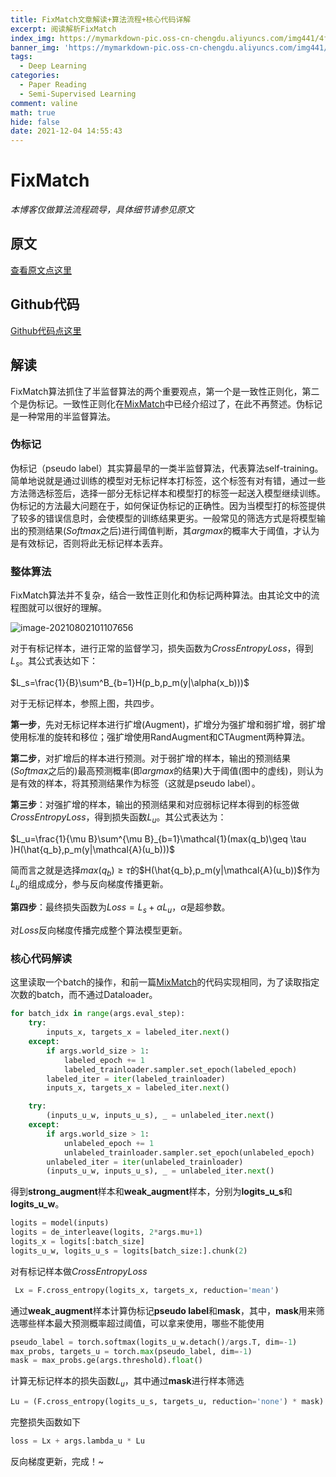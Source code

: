 ```yaml
---
title: FixMatch文章解读+算法流程+核心代码详解
excerpt: 阅读解析FixMatch
index_img: https://mymarkdown-pic.oss-cn-chengdu.aliyuncs.com/img441/4f0c97744f73673206e011210b4495f8.png
banner_img: 'https://mymarkdown-pic.oss-cn-chengdu.aliyuncs.com/img441/1638523690670.jpg'
tags:
  - Deep Learning
categories:
  - Paper Reading
  - Semi-Supervised Learning
comment: valine
math: true
hide: false
date: 2021-12-04 14:55:43
---
```


# FixMatch
*本博客仅做算法流程疏导，具体细节请参见原文*
## 原文
[查看原文点这里](https://arxiv.org/abs/2001.07685)
## Github代码
[Github代码点这里](https://github.com/kekmodel/FixMatch-pytorch)
## 解读
 FixMatch算法抓住了半监督算法的两个重要观点，第一个是一致性正则化，第二个是伪标记。一致性正则化在[MixMatch](https://blog.csdn.net/qq_41380292/article/details/119277938?spm=1001.2014.3001.5501)中已经介绍过了，在此不再赘述。伪标记是一种常用的半监督算法。
 ### 伪标记

伪标记（pseudo label）其实算最早的一类半监督算法，代表算法self-training。简单地说就是通过训练的模型对无标记样本打标签，这个标签有对有错，通过一些方法筛选标签后，选择一部分无标记样本和模型打的标签一起送入模型继续训练。伪标记的方法最大问题在于，如何保证伪标记的正确性。因为当模型打的标签提供了较多的错误信息时，会使模型的训练结果更劣。一般常见的筛选方式是将模型输出的预测结果($Softmax$之后)进行阈值判断，其$argmax$的概率大于阈值，才认为是有效标记，否则将此无标记样本丢弃。

### 整体算法

FixMatch算法并不复杂，结合一致性正则化和伪标记两种算法。由其论文中的流程图就可以很好的理解。

![image-20210802101107656](https://mymarkdown-pic.oss-cn-chengdu.aliyuncs.com/img441/4f0c97744f73673206e011210b4495f8.png)

对于有标记样本，进行正常的监督学习，损失函数为$CrossEntropyLoss$，得到$L_s$。其公式表达如下：

$L_s=\frac{1}{B}\sum^B_{b=1}H(p_b,p_m(y|\alpha(x_b)))$

对于无标记样本，参照上图，共四步。

**第一步**，先对无标记样本进行扩增(Augment)，扩增分为强扩增和弱扩增，弱扩增使用标准的旋转和移位；强扩增使用RandAugment和CTAugment两种算法。

**第二步**，对扩增后的样本进行预测。对于弱扩增的样本，输出的预测结果($Softmax$之后的)最高预测概率(即$argmax$的结果)大于阈值(图中的虚线)，则认为是有效的样本，将其预测结果作为标签（这就是pseudo label）。

**第三步**：对强扩增的样本，输出的预测结果和对应弱标记样本得到的标签做$CrossEntropyLoss$，得到损失函数$L_u$。其公式表达为：

$L_u=\frac{1}{\mu B}\sum^{\mu B}_{b=1}\mathcal{1}(max(q_b)\geq \tau )H(\hat{q_b},p_m(y|\mathcal{A}(u_b)))$

简而言之就是选择$max(q_b)\geq \tau$的$H(\hat{q_b},p_m(y|\mathcal{A}(u_b))$作为$L_u$的组成成分，参与反向梯度传播更新。

**第四步**：最终损失函数为$Loss = L_s+\alpha L_u$，$\alpha$是超参数。

对$Loss$反向梯度传播完成整个算法模型更新。

### 核心代码解读
这里读取一个batch的操作，和前一篇[MixMatch](https://blog.csdn.net/qq_41380292/article/details/119277938?spm=1001.2014.3001.5501)的代码实现相同，为了读取指定次数的batch，而不通过Dataloader。
```python
for batch_idx in range(args.eval_step):
    try:
        inputs_x, targets_x = labeled_iter.next()
    except:
        if args.world_size > 1:
            labeled_epoch += 1
            labeled_trainloader.sampler.set_epoch(labeled_epoch)
        labeled_iter = iter(labeled_trainloader)
        inputs_x, targets_x = labeled_iter.next()

    try:
        (inputs_u_w, inputs_u_s), _ = unlabeled_iter.next()
    except:
        if args.world_size > 1:
            unlabeled_epoch += 1
            unlabeled_trainloader.sampler.set_epoch(unlabeled_epoch)
        unlabeled_iter = iter(unlabeled_trainloader)
        (inputs_u_w, inputs_u_s), _ = unlabeled_iter.next()
```
得到**strong_augment**样本和**weak_augment**样本，分别为**logits_u_s**和**logits_u_w**。
```python
logits = model(inputs)
logits = de_interleave(logits, 2*args.mu+1)
logits_x = logits[:batch_size]
logits_u_w, logits_u_s = logits[batch_size:].chunk(2)
```
对有标记样本做$CrossEntropyLoss$
```python
 Lx = F.cross_entropy(logits_x, targets_x, reduction='mean')
```
通过**weak_augment**样本计算伪标记**pseudo label**和**mask**，其中，**mask**用来筛选哪些样本最大预测概率超过阈值，可以拿来使用，哪些不能使用
```python
pseudo_label = torch.softmax(logits_u_w.detach()/args.T, dim=-1)
max_probs, targets_u = torch.max(pseudo_label, dim=-1)
mask = max_probs.ge(args.threshold).float()
```
计算无标记样本的损失函数$L_u$，其中通过**mask**进行样本筛选
```python
Lu = (F.cross_entropy(logits_u_s, targets_u, reduction='none') * mask).mean()
```
完整损失函数如下
```python
loss = Lx + args.lambda_u * Lu
```
反向梯度更新，完成！~
